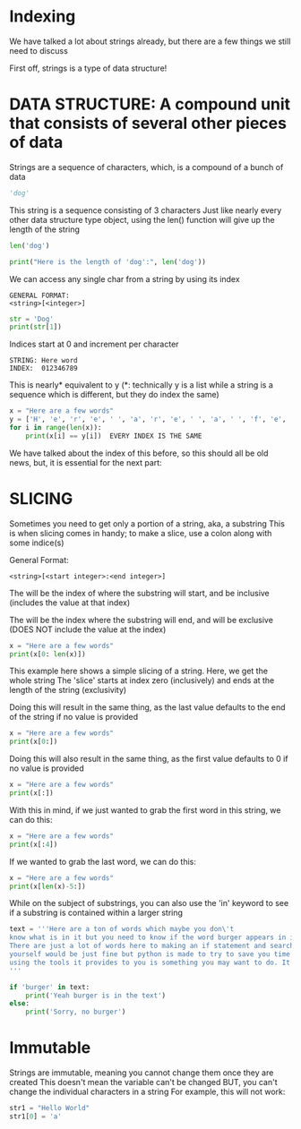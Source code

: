 # Indexing

We have talked a lot about strings already, but there are a few things we still need to discuss

First off, strings is a type of data structure!
# DATA STRUCTURE: A compound unit that consists of several other pieces of data

Strings are a sequence of characters, which, is a compound of a bunch of data
```python 
'dog'

```

This string is a sequence consisting of 3 characters
Just like nearly every other data structure type object,
using the len() function will give up the length of the string

```python
len('dog')

print("Here is the length of 'dog':", len('dog'))

```


We can access any single char from a string by using its index


```
GENERAL FORMAT:
<string>[<integer>]

```

```python
str = 'Dog'
print(str[1])

```

Indices start at 0 and increment per character


```
STRING: Here word
INDEX:  012346789
```

This is nearly* equivalent to y
(*: technically y is a list while a string is a sequence which is different, but they do index the same)


```python
x = "Here are a few words"
y = ['H', 'e', 'r', 'e', ' ', 'a', 'r', 'e', ' ', 'a', ' ', 'f', 'e', 'w', ' ', 'w', 'o', 'r', 'd', 's']
for i in range(len(x)):
    print(x[i] == y[i])  EVERY INDEX IS THE SAME
```


We have talked about the index of this before, so this should all be old news, but, it is essential for the next part:


# SLICING
Sometimes you need to get only a portion of a string, aka, a substring
This is when slicing comes in handy; to make a slice, use a colon along with some indice(s)


General Format:
```
<string>[<start integer>:<end integer>]
```

The <start integer> will be the index of where the substring will start,
and be inclusive (includes the value at that index)

The <end integer> will be the index where the substring will end,
and will be exclusive (DOES NOT include the value at the index)





```python
x = "Here are a few words"
print(x[0: len(x)])
```

This example here shows a simple slicing of a string. Here, we get the whole string
The 'slice' starts at index zero (inclusively) and ends at the length of the string (exclusivity)

Doing this will result in the same thing, as the last value defaults to the end of the string if no value is provided
```python
x = "Here are a few words"
print(x[0:])
```

Doing this will also result in the same thing, as the first value defaults to 0 if no value is provided

```python
x = "Here are a few words"
print(x[:])
```



With this in mind, if we just wanted to grab the first word in this string, we can do this:
```python
x = "Here are a few words"
print(x[:4])
```

If we wanted to grab the last word, we can do this:
```python
x = "Here are a few words"
print(x[len(x)-5:])
```

While on the subject of substrings, you can also use the 'in' keyword to see if a substring is contained within a
larger string
```python
text = '''Here are a ton of words which maybe you don\'t
know what is in it but you need to know if the word burger appears in it.
There are just a lot of words here to making an if statement and searching for the substring
yourself would be just fine but python is made to try to save you time as a developer so
using the tools it provides to you is something you may want to do. It makes life a bit easier!
'''

if 'burger' in text:
    print('Yeah burger is in the text')
else:
    print('Sorry, no burger')
```


# Immutable

Strings are immutable, meaning you cannot change them once they are created
This doesn't mean the variable can't be changed
BUT, you can't change the individual characters in a string
For example, this will not work:


```python
str1 = "Hello World"
str1[0] = 'a'
```

